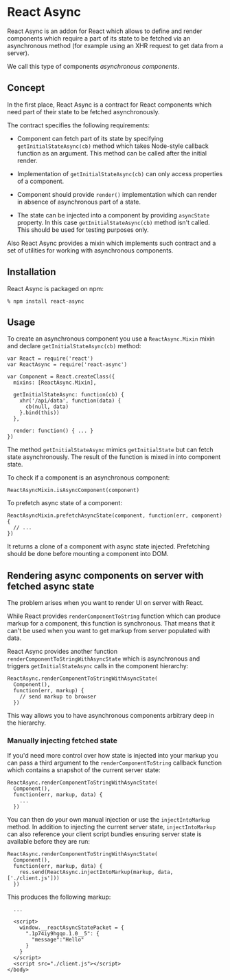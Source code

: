 # React Async

React Async is an addon for React which allows to define and render components
which require a part of its state to be fetched via an asynchronous method (for
example using an XHR request to get data from a server).

We call this type of components *asynchronous components*.

## Concept

In the first place, React Async is a contract for React components which need
part of their state to be fetched asynchronously.

The contract specifies the following requirements:

  * Component can fetch part of its state by specifying
    `getInitialStateAsync(cb)` method which takes Node-style callback function
    as an argument. This method can be called after the initial render.

  * Implementation of `getInitialStateAsync(cb)` can only access properties of
    a component.

  * Component should provide `render()` implementation which can render in
    absence of asynchronous part of a state.

  * The state can be injected into a component by providing `asyncState`
    property. In this case `getInitialStateAsync(cb)` method isn't called.
    This should be used for testing purposes only.

Also React Async provides a mixin which implements such contract and a set of
utilities for working with asynchronous components.

## Installation

React Async is packaged on npm:

    % npm install react-async

## Usage

To create an asynchronous component you use a `ReactAsync.Mixin` mixin and
declare `getInitialStateAsync(cb)` method:

    var React = require('react')
    var ReactAsync = require('react-async')

    var Component = React.createClass({
      mixins: [ReactAsync.Mixin],

      getInitialStateAsync: function(cb) {
        xhr('/api/data', function(data) {
          cb(null, data)
        }.bind(this))
      },

      render: function() { ... }
    })

The method `getInitialStateAsync` mimics `getInitialState` but can fetch state
asynchronously. The result of the function is mixed in into component state.

To check if a component is an asynchronous component:

    ReactAsyncMixin.isAsyncComponent(component)

To prefetch async state of a component:

    ReactAsyncMixin.prefetchAsyncState(component, function(err, component) {
      // ...
    })

It returns a clone of a component with async state injected. Prefetching should
be done before mounting a component into DOM.

## Rendering async components on server with fetched async state

The problem arises when you want to render UI on server with React.

While React provides `renderComponentToString` function which can produce markup
for a component, this function is synchronous. That means that it can't be used
when you want to get markup from server populated with data.

React Async provides another function `renderComponentToStringWithAsyncState`
which is asynchronous and triggers `getInitialStateAsync` calls in the component
hierarchy:

    ReactAsync.renderComponentToStringWithAsyncState(
      Component(),
      function(err, markup) {
        // send markup to browser
      })

This way allows you to have asynchronous components arbitrary deep in the
hierarchy.

### Manually injecting fetched state

If you'd need more control over how state is injected into your markup you can
pass a third argument to the `renderComponentToString` callback function which
contains a snapshot of the current server state:

    ReactAsync.renderComponentToStringWithAsyncState(
      Component(),
      function(err, markup, data) {
        ...
      })

You can then do your own manual injection or use the `injectIntoMarkup` method.
In addition to injecting the current server state, `injectIntoMarkup` can also
reference your client script bundles ensuring server state is available before
they are run:

    ReactAsync.renderComponentToStringWithAsyncState(
      Component(),
      function(err, markup, data) {
        res.send(ReactAsync.injectIntoMarkup(markup, data, ['./client.js']))
      })

This produces the following markup:

      ...

      <script>
        window.__reactAsyncStatePacket = {
          ".1p74iy9hgqo.1.0__5": {
            "message":"Hello"
          }
        }
      </script>
      <script src="./client.js"></script>
    </body>
